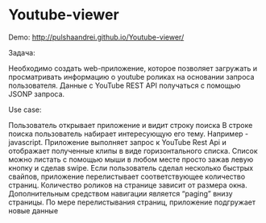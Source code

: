# Youtube-viewer
Demo: http://pulshaandrei.github.io/Youtube-viewer/

Задача:

Необходимо создать web-приложение, которое позволяет загружать и просматривать информацию о youtube роликах на основании запроса пользователя. Данные с YouTube REST API получаться с помощью JSONP запроса.

Use case:

Пользователь открывает приложение и видит строку поиска
В строке поиска пользователь набирает интересующую его тему. Например - javascript.
Приложение выполняет запрос к YouTube Rest Api и отображает полученные клипы в виде горизонтального списка.
Список можно листать с помощью мыши в любом месте просто зажав левую кнопку и сделав swipe. Если пользователь сделал несколько быстрых свайпов, приложение перелистывает соответствующее количество страниц. Количество роликов на странице зависит от размера окна. Дополнительным средством навигации является “paging” внизу страницы.
По мере перелистывания страниц, приложение подгружает новые данные
